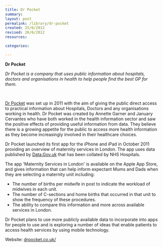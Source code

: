 ```yaml
---
title: Dr Pocket
summary: 
layout: post
permalink: /library/dr-pocket
created: 25/6/2012
revised: 26/6/2012
resources:

categories:

---
```


<p><strong>Dr Pocket</strong></p>
<p><em>Dr Pocket is a company that uses public information about hospitals, doctors and organisations in health to help people find the best GP for them.</em></p>
<p> </p>
<p><a href="http://www.drpocket.co.uk/" rel="nofollow">Dr Pocket</a> was set up in 2011 with the aim of giving the public direct access to practical information about Hospitals, Doctors and any organisations working in health. Dr Pocket was created by Annette Garner and January Cervantes who have both worked in the health information sector and saw the positive effects of providing useful information from data. They believe there is a growing appetite for the public to access more health information as they become increasingly involved in their healthcare choices.</p>
<p>Dr Pocket launched its first app for the iPhone and iPad in October 2011 providing an overview of maternity services in London. The app uses data published by <a href="http://www.data.gov.uk/" rel="nofollow">Data.Gov.uk</a> that has been collated by NHS Hospitals.</p>
<p>The app 'Maternity Services in London' is available on the Apple App Store, and gives information that can help inform expectant Mums and Dads when they are selecting a maternity unit including:</p>
<ul><li>The number of births per midwife in post to indicate the workload of midwives in each unit.  </li>
<li>The number of C-sections and home births that occurred in that unit to show the frequency of these procedures.</li>
<li>The ability to compare this information and more across available services in London. </li>
</ul><p>Dr Pocket plans to use more publicly available data to incorporate into apps for people to use and is exploring a number of ideas that enable patients to access health services by using mobile technology.</p>
<p>Website: <a href="http://www.drpocket.co.uk/" rel="nofollow">drpocket.co.uk/</a></p>
